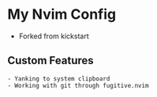 # My Nvim Config

- Forked from kickstart

## Custom Features
    - Yanking to system clipboard 
    - Working with git through fugitive.nvim



